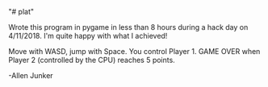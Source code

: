 "# plat" 

Wrote this program in pygame in less than 8 hours during a hack day on 4/11/2018.
I'm quite happy with what I achieved!

Move with WASD, jump with Space. You control Player 1.
GAME OVER when Player 2 (controlled by the CPU) reaches 5 points.

-Allen Junker
